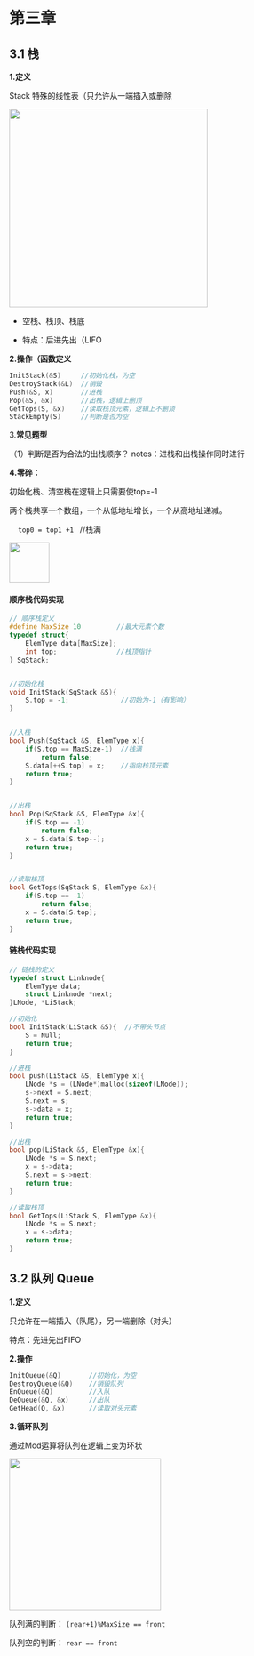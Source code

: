 # 第三章

## 3.1 栈

**1.定义**

Stack 特殊的线性表（只允许从一端插入或删除

<img title="" src="file:///C:/Users/jia'le/AppData/Roaming/marktext/images/2024-07-03-00-26-08-image.png" alt="" width="357" data-align="inline">

- 空栈、栈顶、栈底

- 特点：后进先出（LIFO

**2.操作（函数定义**

```c
InitStack(&S)     //初始化栈，为空
DestroyStack(&L)  //销毁 
Push(&S, x)       //进栈 
Pop(&S, &x)       //出栈，逻辑上删顶
GetTops(S, &x)    //读取栈顶元素，逻辑上不删顶
StackEmpty(S)     //判断是否为空
```

3.**常见题型** 

（1）判断是否为合法的出栈顺序？ notes：进栈和出栈操作同时进行

**4.零碎：**

初始化栈、清空栈在逻辑上只需要使top=-1

两个栈共享一个数组，一个从低地址增长，一个从高地址递减。

    `top0 = top1 +1 `  //栈满

<img title="" src="file:///C:/Users/jia'le/AppData/Roaming/marktext/images/2024-07-03-18-16-05-image.png" alt="" data-align="left" width="72">

#### 顺序栈代码实现

```c
// 顺序栈定义
#define MaxSize 10         //最大元素个数 
typedef struct{
	ElemType data[MaxSize]; 
	int top;               //栈顶指针
} SqStack;


//初始化栈
void InitStack(SqStack &S){
	S.top = -1;             //初始为-1（有影响）
}


//入栈
bool Push(SqStack &S, ElemType x){
	if(S.top == MaxSize-1)  //栈满
		return false;
	S.data[++S.top] = x;    //指向栈顶元素
	return true;
}


//出栈
bool Pop(SqStack &S, ElemType &x){
	if(S.top == -1)
		return false;
	x = S.data[S.top--];
	return true;
}


//读取栈顶
bool GetTops(SqStack S, ElemType &x){
	if(S.top == -1)
		return false;
	x = S.data[S.top];
	return true;
}

```

#### 链栈代码实现

```c
// 链栈的定义
typedef struct Linknode{
	ElemType data;
	struct Linknode *next;
}LNode, *LiStack;

//初始化
bool InitStack(LiStack &S){  //不带头节点
	S = Null;
	return true;
}

//进栈
bool push(LiStack &S, ElemType x){
	LNode *s = (LNode*)malloc(sizeof(LNode));
	s->next = S.next;
	S.next = s;
	s->data = x;
	return true;
}

//出栈
bool pop(LiStack &S, ElemType &x){
	LNode *s = S.next;
	x = s->data;
	S.next = s->next;
	return true;
}

//读取栈顶
bool GetTops(LiStack S, ElemType &x){
	LNode *s = S.next;
	x = s->data;
	return true;
}
```

## 3.2 队列 Queue

**1.定义**

只允许在一端插入（队尾），另一端删除（对头）

特点：先进先出FIFO

**2.操作**

```c
InitQueue(&Q)       //初始化，为空
DestroyQueue(&Q)    //销毁队列
EnQueue(&Q)         //入队
DeQueue(&Q, &x)     //出队
GetHead(Q, &x)      //读取对头元素
```

**3.循环队列**

通过Mod运算将队列在逻辑上变为环状

<img title="" src="file:///C:/Users/jia'le/AppData/Roaming/marktext/images/2024-07-03-18-02-20-image.png" alt="" width="273" data-align="inline">

队列满的判断： `(rear+1)%MaxSize == front`

队列空的判断： `rear == front`
